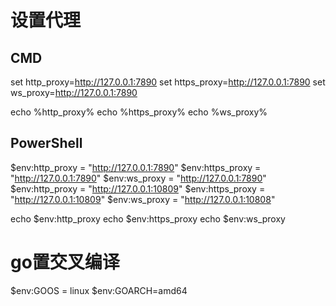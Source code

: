 # 设置代理

## CMD 

set http_proxy=http://127.0.0.1:7890
set https_proxy=http://127.0.0.1:7890
set ws_proxy=http://127.0.0.1:7890

echo %http_proxy%
echo %https_proxy%
echo %ws_proxy%

## PowerShell

$env:http_proxy = "http://127.0.0.1:7890"
$env:https_proxy = "http://127.0.0.1:7890"
$env:ws_proxy = "http://127.0.0.1:7890"
$env:http_proxy = "http://127.0.0.1:10809"
$env:https_proxy = "http://127.0.0.1:10809"
$env:ws_proxy = "http://127.0.0.1:10808"


echo $env:http_proxy
echo $env:https_proxy
echo $env:ws_proxy



# go置交叉编译

$env:GOOS = linux
$env:GOARCH=amd64
